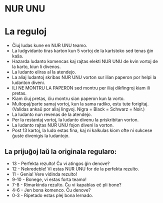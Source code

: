 # NUR UNU

# La reguloj

* Ĉiuj ludas kune en NUR UNU teamo.
* La ludgvidanto tiras karton kun 5 vortoj de la kartstoko sed tenas ĝin kaŝa.
* Hazarda ludanto komencas kaj rajtas elekti NUR UNU de kvin vortoj de la karto, kiun li divenos.
* La ludanto eliras al la atendejo.
* La aliaj ludantoj skribas NUR UNU vorton sur ilian paperon por helpi la ludanton diveni. 
* ILI NE MONTRU LA PAPERON sed montru per iliaj dikfingroj kiam ili pretas.
* Kiam ĉiuj pretas, ĉiu montru sian paperon kun la vorto.
* Multopaj/parte samaj vortoj, kun la sama radiko, estu tute forigitaj. (Validas ankaŭ por aliaj lingvoj. Nigra = Black = Schwarz = Noir.)
* La ludanto nun revenas de la atendejo.
* Per la restantaj vortoj, la ludanto divenu la priskribitan vorton.
* La ludanto rajtas NUR UNU fojon diveni la vorton.
* Post 13 kartoj, la ludo estas fina, kaj ni kalkulas kiom ofte ni sukcese ĝuste divenigis la ludantojn.

## La prijuĝoj laŭ la originala regularo:

* 13 - Perfekta rezulto! Ĉu vi atingos ĝin denove?
* 12 - Nekredeble! Vi estas NUR UNU for de la perfekta rezulto.
* 11 - Genia! Vere vidinda rezulto!
* 9-10 - Bonege, vi estas forta teamo!
* 7-8 - Rimarkinda rezulto. Ĉu vi kapablas eĉ pli bone?
* 4-6 - Jen bona komenco. Ĉu denove?
* 0-3 - Ripetado estas plej bona lernado.
